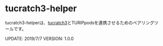 # tucratch3-helper

tucratch3-helperは、[tucratch3](https://turippj.github.io/scratch-gui/)とTURIPpodsを連携させるためのペアリングツールです。



UPDATE: 2019/7/7
VERSION: 1.0.0